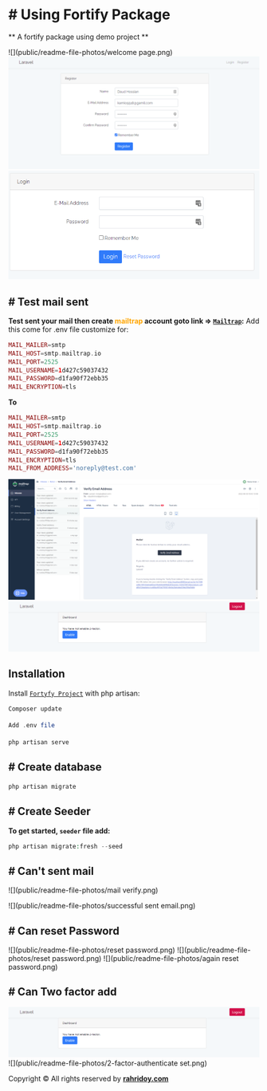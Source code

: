 # # Using Fortify Package

** A fortify package using demo project **

![](public/readme-file-photos/welcome page.png)
![](public/readme-file-photos/register.png)
![](public/readme-file-photos/login.png)

## # Test mail sent
**Test sent your mail then create <b style="color:orange">mailtrap</b> account goto link => [`Mailtrap`](https://mailtrap.io/):**
Add this come for .env file customize for:

```php
MAIL_MAILER=smtp
MAIL_HOST=smtp.mailtrap.io
MAIL_PORT=2525
MAIL_USERNAME=1d427c59037432
MAIL_PASSWORD=d1fa90f72ebb35
MAIL_ENCRYPTION=tls
```
**To**
```php
MAIL_MAILER=smtp
MAIL_HOST=smtp.mailtrap.io
MAIL_PORT=2525
MAIL_USERNAME=1d427c59037432
MAIL_PASSWORD=d1fa90f72ebb35
MAIL_ENCRYPTION=tls
MAIL_FROM_ADDRESS='noreply@test.com'
```
![](public/readme-file-photos/mail.png)
![](public/readme-file-photos/2-factor-dashboard.png)



## Installation

Install [`Fortyfy Project`](https://www.fortify.rahridoy.com) with php artisan:

```php
Composer update

Add .env file

php artisan serve
```
## # Create database
```php
php artisan migrate
```

## # Create Seeder
**To get started, `seeder` file add:**

```php
php artisan migrate:fresh --seed
```

## # Can't sent mail
![](public/readme-file-photos/mail verify.png)

![](public/readme-file-photos/successful sent email.png)

## # Can reset Password
![](public/readme-file-photos/reset password.png)
![](public/readme-file-photos/reset password.png)
![](public/readme-file-photos/again reset password.png)

## # Can Two factor add
![](public/readme-file-photos/2-factor-dashboard.png)
![](public/readme-file-photos/2-factor-authenticate set.png)


Copyright © All rights reserved by [**rahridoy.com**](https://rahridoy.com/)
